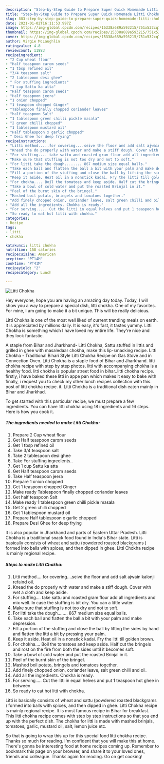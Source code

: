```yaml
---
description: "Step-by-Step Guide to Prepare Super Quick Homemade Litti Chokha"
title: "Step-by-Step Guide to Prepare Super Quick Homemade Litti Chokha"
slug: 883-step-by-step-guide-to-prepare-super-quick-homemade-litti-chokha
date: 2021-01-02T16:11:53.997Z
image: https://img-global.cpcdn.com/recipes/15338a689a593215/751x532cq70/litti-chokha-recipe-main-photo.jpg
thumbnail: https://img-global.cpcdn.com/recipes/15338a689a593215/751x532cq70/litti-chokha-recipe-main-photo.jpg
cover: https://img-global.cpcdn.com/recipes/15338a689a593215/751x532cq70/litti-chokha-recipe-main-photo.jpg
author: Virgie McLaughlin
ratingvalue: 4.8
reviewcount: 11883
recipeingredient:
- "2 Cup wheat flour"
- "Half teaspoon carom seeds"
- "1 tbsp refined oil"
- "3/4 teaspoon salt"
- "2 tablespoon desi ghee"
- " For stuffing ingredients"
- "1 cup Sattu ka atta"
- "Half teaspoon carom seeds"
- "Half teaspoon jeera"
- "1 onion chopped"
- "1 teaspoon chopped Ginger"
- "Tablespoon finally chopped coriander leaves"
- "half teaspoon Salt"
- "1 tablespoon green chilli pickle masala"
- "2 green chilli chopped"
- "1 tablespoon mustard oil"
- "Half tablespoon x garlic chopped"
- " Desi Ghee for deep frying"
recipeinstructions:
- "Litti method.....for covering....seive the floor and add salt ajwain kalonji refaind oil."
- "Knead the do properly with water and make a stiff dough. Cover with wet a cloth and keep aside."
- "For stuffing.... take sattu and roasted gram flour add all ingredients and mix well. In case the stuffing is bit dry. You can a little water."
- "Make sure that stuffing is not too dry and not to soft."
- "For litti take the dough........ 867 medium size equal balls."
- "Take each ball and flatten the ball a bit with your palm and make depression."
- "Fill a portion of the stuffing and close the ball by lifting the sides by hand and flatten the litti a bit by pressing your palm."
- "Keep it aside. Heat oil in a nonstick kadai. Fry the litti till golden brown."
- "For chokha.... Boil the tomatoes and keep aside. Half cut the bringels and rost on the fire from both the sides until it becomes soft."
- "Take a bowl of cold water and put the roasted Brinjal in it."
- "Peel of the burnt skin of the bringel."
- "Mashed boil potato, bringels and tomatoes together."
- "Add finely chopped onion, coriander leave, salt green chilli and oil."
- "Add all the ingredients. Chokha is ready."
- "For serving..... Cut the litti in equal helves and put 1 teaspoon hot ghee in between."
- "So ready to eat hot litti with chokha."
categories:
- Recipe
tags:
- litti
- chokha

katakunci: litti chokha 
nutrition: 158 calories
recipecuisine: American
preptime: "PT14M"
cooktime: "PT41M"
recipeyield: "2"
recipecategory: Lunch

---
```



![Litti Chokha](https://img-global.cpcdn.com/recipes/15338a689a593215/751x532cq70/litti-chokha-recipe-main-photo.jpg)

Hey everyone, hope you are having an amazing day today. Today, I will show you a way to prepare a special dish, litti chokha. One of my favorites. For mine, I am going to make it a bit unique. This will be really delicious.

Litti Chokha is one of the most well liked of current trending meals on earth. It is appreciated by millions daily. It is easy, it's fast, it tastes yummy. Litti Chokha is something which I have loved my entire life. They're nice and they look fantastic.

A staple from Bihar and Jharkhand- Litti Chokha, Sattu stuffed in littis and grilled in ghee with masaledaar chokha, make this lip-smacking recipe. Litti Chokha - Traditional Bihari Style Litti Chokha Recipe on Gas Stove and in Convection Oven. Litti Chokha is a staple food of Bihar and Jharkhand. litti chokha recipe with step by step photos. litti with accompanying chokha is a healthy food. litti chokha is popular street food in bihar..litti chokha recipe. firstly, i have baked these litti in appe pan which makes it easy to bake with finally, i request you to check my other lunch recipes collection with this post of litti chokha recipe. it. Litti Chokha is a traditional dish eaten mainly in Bihar and Jharkhad.


To get started with this particular recipe, we must prepare a few ingredients. You can have litti chokha using 18 ingredients and 16 steps. Here is how you cook it.

<!--inarticleads1-->

##### The ingredients needed to make Litti Chokha:

1. Prepare 2 Cup wheat flour
1. Get Half teaspoon carom seeds
1. Get 1 tbsp refined oil
1. Take 3/4 teaspoon salt
1. Take 2 tablespoon desi ghee
1. Take  For stuffing ingredients..
1. Get 1 cup Sattu ka atta
1. Get Half teaspoon carom seeds
1. Take Half teaspoon jeera
1. Prepare 1 onion chopped
1. Get 1 teaspoon chopped Ginger
1. Make ready Tablespoon finally chopped coriander leaves
1. Get half teaspoon Salt
1. Make ready 1 tablespoon green chilli pickle masala
1. Get 2 green chilli chopped
1. Get 1 tablespoon mustard oil
1. Prepare Half tablespoon x garlic chopped
1. Prepare  Desi Ghee for deep frying


It is also popular in Jharkhand and parts of Eastern Uttar Pradesh. Litti Chokha is a traditional snack food found in India&#39;s Bihar state. Litti is basically consists of wheat and sattu (powdered roasted blackgrams ) formed into balls with spices, and then dipped in ghee. Litti Chokha recipe is mainly regional recipe. 

<!--inarticleads2-->

##### Steps to make Litti Chokha:

1. Litti method.....for covering....seive the floor and add salt ajwain kalonji refaind oil.
1. Knead the do properly with water and make a stiff dough. Cover with wet a cloth and keep aside.
1. For stuffing.... take sattu and roasted gram flour add all ingredients and mix well. In case the stuffing is bit dry. You can a little water.
1. Make sure that stuffing is not too dry and not to soft.
1. For litti take the dough........ 867 medium size equal balls.
1. Take each ball and flatten the ball a bit with your palm and make depression.
1. Fill a portion of the stuffing and close the ball by lifting the sides by hand and flatten the litti a bit by pressing your palm.
1. Keep it aside. Heat oil in a nonstick kadai. Fry the litti till golden brown.
1. For chokha.... Boil the tomatoes and keep aside. Half cut the bringels and rost on the fire from both the sides until it becomes soft.
1. Take a bowl of cold water and put the roasted Brinjal in it.
1. Peel of the burnt skin of the bringel.
1. Mashed boil potato, bringels and tomatoes together.
1. Add finely chopped onion, coriander leave, salt green chilli and oil.
1. Add all the ingredients. Chokha is ready.
1. For serving..... Cut the litti in equal helves and put 1 teaspoon hot ghee in between.
1. So ready to eat hot litti with chokha.


Litti is basically consists of wheat and sattu (powdered roasted blackgrams ) formed into balls with spices, and then dipped in ghee. Litti Chokha recipe is mainly regional recipe. It is most famous recipe in Bihar for breakfast. This litti chokha recipe comes with step by step instructions so that you end up with the perfect dish. The chokha for litti is made with mashed brinjals, tomatoes, garlic, mustard oil, salt, lemon juice etc. 

So that is going to wrap this up for this special food litti chokha recipe. Thanks so much for reading. I'm confident that you will make this at home. There's gonna be interesting food at home recipes coming up. Remember to bookmark this page on your browser, and share it to your loved ones, friends and colleague. Thanks again for reading. Go on get cooking!
